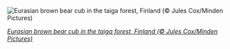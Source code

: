 
![Eurasian brown bear cub in the taiga forest, Finland (© Jules Cox/Minden Pictures)](https://cn.bing.com//th?id=OHR.FinlandBrownBear_EN-US9193102113_1920x1080.jpg&rf=LaDigue_1920x1080.jpg&pid=hp)

*[Eurasian brown bear cub in the taiga forest, Finland (© Jules Cox/Minden Pictures)](https://www.bing.com/search?q=brown+bear+ursus+arctos&form=hpcapt&filters=HpDate%3a%2220210613_0700%22)*
